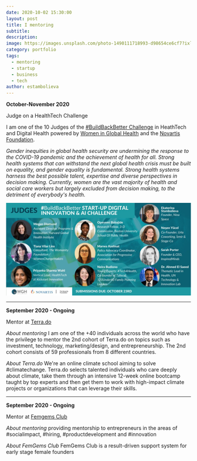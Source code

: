 ```yaml
---
date: 2020-10-02 15:30:00
layout: post
title: I mentoring
subtitle:
description: 
image: https://images.unsplash.com/photo-1490111718993-d98654ce6cf7?ixlib=rb-1.2.1&ixid=eyJhcHBfaWQiOjEyMDd9&auto=format&fit=crop&w=1350&q=80
category: portfolio
tags:
  - mentoring
  - startup
  - business
  - tech
author: estambolieva
---
```


**October-November 2020**

Judge on a HealthTech Challenge

I am one of the 10 Judges of the [#BuildBackBetter Challenge](https://www.womeningh.org/buildbackbetter-challenge) in HeathTech and Digital Health powered by [Women in Global Health](https://www.womeningh.org) and the [Novartis Foundation](https://www.novartisfoundation.org/).

*Gender inequities in global health security are undermining the response to the COVID-19 pandemic and the achievement of health for all. Strong health systems that can withstand the next global health crisis must be built on equality, and gender equality is fundamental. Strong health systems harness the best possible talent, expertise and diverse perspectives in decision making. Currently, women are the vast majority of health and social care workers but largely excluded from decision making, to the detriment of everybody's health.*

![Women in Digital Health and AI Judge](https://raw.githubusercontent.com/estambolieva/estambolieva.github.io/master/assets/img/uploads/Women_Digital_Heatlh_Judge.jpeg)

---

**September 2020 - Ongoing**

Mentor at [Terra.do](https://www.terra.do/)

*About mentoring*
I am one of the +40 individuals across the world who have the privilege to mentor the 2nd cohort of Terra.do on topics such as investment, technology, marketing/design, and entrepreneurship.
The 2nd cohort consists of 59 professionals from 8 different countries.


*About Terra.do*
We're an online climate school aiming to solve #climatechange.
Terra.do selects talented individuals who care deeply about climate, take them through an intensive 12-week online bootcamp taught by top experts and then get them to work with high-impact climate projects or organizations that can leverage their skills.

-----

**September 2020 - Ongoing**

Mentor at [Femgems Club](https://www.femgems.club/)


*About mentoring*
providing mentorship to entrepreneurs in the areas of #socialimpact, #hiring, #productdevelopment and #innovation 


*About FemGems Club*
FemGems Club is a result-driven support system for early stage female founders
